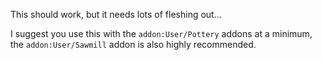 
This should work, but it needs lots of fleshing out...

I suggest you use this with the `addon:User/Pottery` addons at a minimum, the
`addon:User/Sawmill` addon is also highly recommended.
